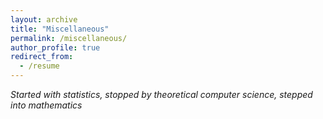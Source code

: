 ```yaml
---
layout: archive
title: "Miscellaneous"
permalink: /miscellaneous/
author_profile: true
redirect_from:
  - /resume
---
```


*Started with statistics, stopped by theoretical computer science, stepped into mathematics*


